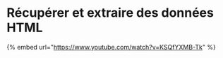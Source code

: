 # Récupérer et extraire des données HTML

{% embed url="https://www.youtube.com/watch?v=KSQfYXMB-Tk" %}



